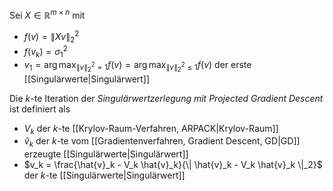 Sei $X \in \mathbb{R}^{m \times n}$ mit
- $f(v) = \| Xv \|_2^2$
- $f(v_k) = \sigma_1^2$
- $v_1 = \arg\max_{\| v \|_2^2 = 1} f(v) = \arg\max_{\| v \|_2^2 \le 1} f(v)$ der erste [[Singulärwerte|Singulärwert]]

Die $k$-te Iteration der *Singulärwertzerlegung mit Projected Gradient Descent* ist definiert als
- $V_k$ der $k$-te [[Krylov-Raum-Verfahren, ARPACK|Krylov-Raum]]
- $\hat{v}_k$ der $k$-te vom [[Gradientenverfahren, Gradient Descent, GD|GD]] erzeugte [[Singulärwerte|Singulärwert]]
- $v_k = \frac{\hat{v}_k - V_k \hat{v}_k}{\| \hat{v}_k - V_k \hat{v}_k \|_2}$ der $k$-te [[Singulärwerte|Singulärwert]]
